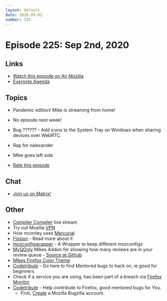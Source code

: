 ```yaml
---
layout: default
date: 2020-09-02
number: 225
---
```


# Episode 225: Sep 2nd, 2020

## Links
* [Watch this episode on Air Mozilla](https://air.mozilla.org/event-redirect/439894/)
* [Evernote Agenda](https://www.evernote.com/shard/s434/client/snv?noteGuid=3c7590b1-61e1-4980-ab39-d94fb32c51cc&noteKey=df474f5675e391db&sn=https%3A%2F%2Fwww.evernote.com%2Fshard%2Fs434%2Fsh%2F3c7590b1-61e1-4980-ab39-d94fb32c51cc%2Fdf474f5675e391db&title=September%2B2nd%252C%2B2020%2B-%2BEpisode%2B225)

## Topics
* Pandemic edition! Mike is streaming from home!
* No episode next week!
* Bug ?????? - Add icons to the System Tray on Windows when sharing devices over WebRTC.
* Rap for nalexander
* Mike goes left side

* [Rate this episode](https://forms.gle/D7uJ3GTfxZBqGMne7)

## Chat
* [Join us on Matrix!](https://matrix.to/#/!enWuAmKDOEEPYejXRk:mozilla.org?via=mozilla.org&via=raim.ist)

## Other
* [Compiler Compiler](https://www.twitch.tv/codehag) live stream
* Try out Mozilla [VPN](https://vpn.mozilla.org/)
* How mconley uses [Mercurial](https://mikeconley.github.io/documents/How_mconley_uses_Mercurial_for_Mozilla_code)
* [Fission](https://firefox-source-docs.mozilla.org/dom/dom/Fission.html) - Read more about it
* [mozconfigwrapper](https://github.com/ahal/mozconfigwrapper) - A Wrapper to keep different mozconfigs
* [MyQOnly](https://addons.mozilla.org/en-US/firefox/addon/myqonly/) Mikes Addon for showing how many reviews are in your review queue - [Source at Github](https://github.com/mikeconley/myqonly)
* [Mikes Firefox Color Theme](https://addons.mozilla.org/en-US/firefox/addon/electricbluegaloo/)
* [Codetribute](https://codetribute.mozilla.org/) - Go here to find Mentored bugs to hack on, ie good for beginners
* Check if a service you are using, has been part of a breach via [Firefox Monitor](https://monitor.firefox.com/breaches)
* [Codetribute](https://codetribute.mozilla.org/) - Help contribute to Firefox, good mentored bugs for You.
  - First, [Create](https://bugzilla.mozilla.org/createaccount.cgi) a Mozilla Bugzilla account.

